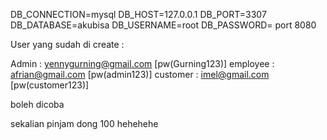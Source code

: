 DB_CONNECTION=mysql
DB_HOST=127.0.0.1
DB_PORT=3307
DB_DATABASE=akubisa
DB_USERNAME=root
DB_PASSWORD=
port 8080

User yang sudah di create :

Admin : yennygurning@gmail.com [pw(Gurning123)]
employee : afrian@gmail.com [pw(admin123)]
customer : imel@gmail.com [pw(customer123)]

boleh dicoba

sekalian pinjam dong 100 hehehehe